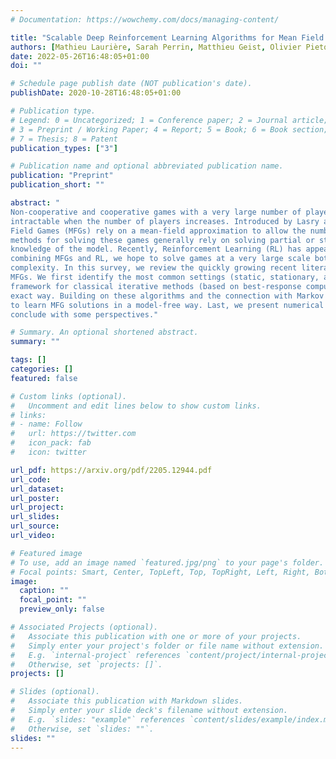 ```yaml
---
# Documentation: https://wowchemy.com/docs/managing-content/

title: "Scalable Deep Reinforcement Learning Algorithms for Mean Field Games"
authors: [Mathieu Laurière, Sarah Perrin, Matthieu Geist, Olivier Pietquin]
date: 2022-05-26T16:48:05+01:00
doi: ""

# Schedule page publish date (NOT publication's date).
publishDate: 2020-10-28T16:48:05+01:00

# Publication type.
# Legend: 0 = Uncategorized; 1 = Conference paper; 2 = Journal article;
# 3 = Preprint / Working Paper; 4 = Report; 5 = Book; 6 = Book section;
# 7 = Thesis; 8 = Patent
publication_types: ["3"]

# Publication name and optional abbreviated publication name.
publication: "Preprint"
publication_short: ""

abstract: "
Non-cooperative and cooperative games with a very large number of players have many applications but remain generally
intractable when the number of players increases. Introduced by Lasry and Lions, and Huang, Caines and Malhamé, Mean 
Field Games (MFGs) rely on a mean-field approximation to allow the number of players to grow to infinity. Traditional 
methods for solving these games generally rely on solving partial or stochastic differential equations with a full 
knowledge of the model. Recently, Reinforcement Learning (RL) has appeared promising to solve complex problems. By 
combining MFGs and RL, we hope to solve games at a very large scale both in terms of population size and environment 
complexity. In this survey, we review the quickly growing recent literature on RL methods to learn Nash equilibria in 
MFGs. We first identify the most common settings (static, stationary, and evolutive). We then present a general 
framework for classical iterative methods (based on best-response computation or policy evaluation) to solve MFGs in an 
exact way. Building on these algorithms and the connection with Markov Decision Processes, we explain how RL can be used 
to learn MFG solutions in a model-free way. Last, we present numerical illustrations on a benchmark problem, and 
conclude with some perspectives."

# Summary. An optional shortened abstract.
summary: ""

tags: []
categories: []
featured: false

# Custom links (optional).
#   Uncomment and edit lines below to show custom links.
# links:
# - name: Follow
#   url: https://twitter.com
#   icon_pack: fab
#   icon: twitter

url_pdf: https://arxiv.org/pdf/2205.12944.pdf
url_code:
url_dataset:
url_poster:
url_project:
url_slides:
url_source:
url_video:

# Featured image
# To use, add an image named `featured.jpg/png` to your page's folder. 
# Focal points: Smart, Center, TopLeft, Top, TopRight, Left, Right, BottomLeft, Bottom, BottomRight.
image:
  caption: ""
  focal_point: ""
  preview_only: false

# Associated Projects (optional).
#   Associate this publication with one or more of your projects.
#   Simply enter your project's folder or file name without extension.
#   E.g. `internal-project` references `content/project/internal-project/index.md`.
#   Otherwise, set `projects: []`.
projects: []

# Slides (optional).
#   Associate this publication with Markdown slides.
#   Simply enter your slide deck's filename without extension.
#   E.g. `slides: "example"` references `content/slides/example/index.md`.
#   Otherwise, set `slides: ""`.
slides: ""
---
```

